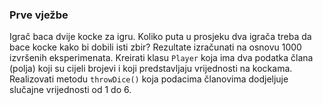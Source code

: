 ### Prve vježbe
Igrač baca dvije kocke za igru. Koliko puta u prosjeku dva igrača treba da bace kocke kako bi dobili isti zbir? Rezultate izračunati na osnovu 1000 izvršenih eksperimenata. Kreirati klasu `Player` koja ima dva podatka člana (polja) koji su cijeli brojevi i koji predstavljaju vrijednosti na kockama. Realizovati metodu `throwDice()` koja podacima članovima dodjeljuje slučajne vrijednosti od 1 do 6.